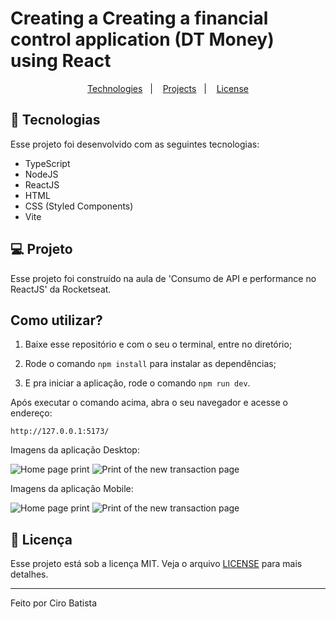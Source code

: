 # Creating a Creating a financial control application (DT Money) using React

<p
align="center">
  <a
  href="#-tecnologias">Technologies</a>&nbsp;&nbsp;&nbsp;|&nbsp;&nbsp;&nbsp;
  <a
  href="#-projeto">Projects</a>&nbsp;&nbsp;&nbsp;|&nbsp;&nbsp;&nbsp;
  <a
  href="#memo-licença">License</a>
</p>

## 🚀 Tecnologias

Esse projeto foi desenvolvido com as seguintes tecnologias:

- TypeScript
- NodeJS
- ReactJS
- HTML
- CSS (Styled Components)
- Vite

## 💻 Projeto

Esse projeto foi construído na aula de 'Consumo de API e performance no ReactJS' da Rocketseat.

## Como utilizar?

1. Baixe esse repositório e com o seu o terminal, entre no diretório;

2. Rode o comando `npm install` para instalar as dependências;

3. E pra iniciar a aplicação, rode o comando `npm run dev`.

Após executar o comando acima, abra o seu navegador e acesse o endereço:

`http://127.0.0.1:5173/`

Imagens da aplicação Desktop:

<img
src="https://github.com/Ciro-TI-System/DTMoney/blob/Visual-Structure/src/assets/%5BDesktop%5D%20Home.jpg"
alt="Home page print"/>
<img
src="https://github.com/Ciro-TI-System/DTMoney/blob/Visual-Structure/src/assets/%5BDesktop%5D%20Nova%20Transa%C3%A7%C3%A3o.jpg"
alt="Print of the new transaction page"/>

Imagens da aplicação Mobile:

<img
src="https://github.com/Ciro-TI-System/DTMoney/blob/Visual-Structure/src/assets/%5BMobile%5D%20Home.jpg"
alt="Home page print"/>
<img
src="https://github.com/Ciro-TI-System/DTMoney/blob/Visual-Structure/src/assets/%5BMobile%5D%20Nova%20Transa%C3%A7%C3%A3o.jpg"
alt="Print of the new transaction page"/>

## :memo: Licença

Esse projeto está sob a licença MIT. Veja o arquivo [LICENSE](.github/LICENSE.md) para mais detalhes.

---

Feito por Ciro Batista
